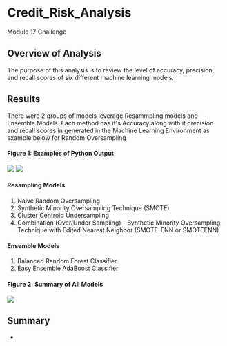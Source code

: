 # Credit_Risk_Analysis
Module 17 Challenge

## Overview of Analysis
The purpose of this analysis is to review the level of accuracy, precision, and recall scores of six different machine learning models. 

## Results
There were 2 groups of models leverage Resammpling models and Ensemble Models. Each method has it's Accuracy along with it precision and recall scores in generated in the Machine Learning Environment as example below for Random Oversampling
#### Figure 1: Examples of Python Output
![](https://github/com/NortonAAA/Credit_Risk_Analysis/main/blob/images/accuracy_score_example.png)
![](https://github/com/NortonAAA/Credit_Risk_Analysis/main/blob/images/imbalanced_summary_example.png)
#### Resampling Models
1. Naive Random Oversampling
2. Synthetic Minority Oversampling Technique (SMOTE)
3. Cluster Centroid Undersampling
4. Combination (Over/Under Sampling) - Synthetic Minority Oversampling Technique with Edited Nearest Neighbor (SMOTE-ENN or SMOTEENN)

#### Ensemble Models
1. Balanced Random Forest Classifier
2. Easy Ensemble AdaBoost Classifier

#### Figure 2: Summary of All Models
![](https://github/com/NortonAAA/Credit_Risk_Analysis/main/blob/images/imbalanced_summary_example.png)

## Summary





- 
